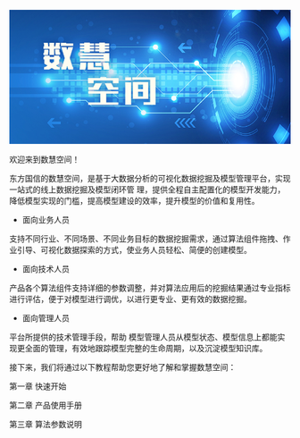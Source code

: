 ![](/assets/数慧空间.jpg)

欢迎来到数慧空间！

东方国信的数慧空间，是基于大数据分析的可视化数据挖掘及模型管理平台，实现一站式的线上数据挖掘及模型闭环管 理，提供全程自主配置化的模型开发能力，降低模型实现的门槛，提高模型建设的效率，提升模型的价值和复用性。

* 面向业务人员

支持不同行业、不同场景、不同业务目标的数据挖掘需求，通过算法组件拖拽、作业引导、可视化数据探索的方式，使业务人员轻松、简便的创建模型。

* 面向技术人员

产品各个算法组件支持详细的参数调整，并对算法应用后的挖掘结果通过专业指标进行评估，便于对模型进行调优，以进行更专业、更有效的数据挖掘。

* 面向管理人员

平台所提供的技术管理手段，帮助 模型管理人员从模型状态、模型信息上都能实现更全面的管理，有效地跟踪模型完整的生命周期，以及沉淀模型知识库。

接下来，我们将通过以下教程帮助您更好地了解和掌握数慧空间：

第一章  快速开始

第二章  产品使用手册

第三章  算法参数说明

